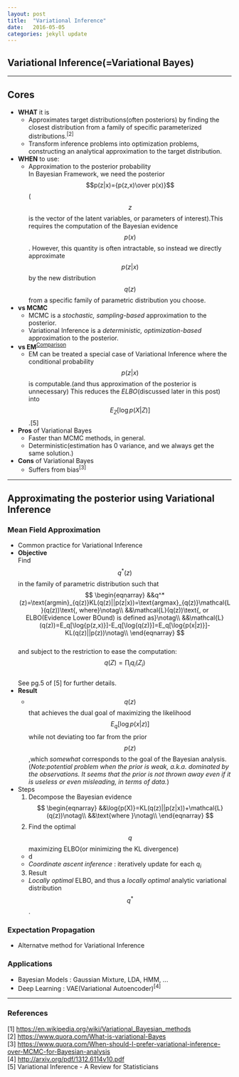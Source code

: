 ```yaml
---
layout: post
title:  "Variational Inference"
date:   2016-05-05
categories: jekyll update
---
```

<!--Mathjax Config 설정-->
<script type="text/x-mathjax-config">
MathJax.Hub.Config({
  jax: ["input/TeX","input/MathML","output/HTML-CSS","output/NativeMML"],
  extensions: ["tex2jax.js", "mml2jax.js", "asciimath1jax.js", "MathMenu.js","MathZoom.js"],
  TeX: {
    extensions: ["AMSmath.js","AMSsymbols.js","noErrors.js","noUndefined.js"],
    equationNumbers: {autoNumber: "AMS"}
  },
  tex2jax: {
    inlineMath: [ ['$', '$'], ['\\(', '\\)'] ],
    displayMath: [ ['$$', '$$'], ["\\[", "\\]"] ],
    processEscapes: true,
  }
});
</script>
<!--Mathjax CDN 사용-->
<script type="text/javascript" async
            src="https://cdn.mathjax.org/mathjax/latest/MathJax.js?config=TeX-MML-AM_CHTML">
</script>

## Variational Inference(=Variational Bayes)
---

## Cores
- **WHAT** it is
  - Approximates target distributions(often posteriors) by finding the closest distribution from a family of specific parameterized distributions.<sup>[2]</sup>
  - Transform inference problems into optimization problems, constructing an analytical approximation to the target distribution.
- **WHEN** to use:
  - Approximation to the posterior probability  
  In Bayesian Framework, we need the posterior $$p(z|x)={p(z,x)\over p(x)}$$
  ($$z$$ is the vector of the latent variables, or parameters of interest).This requires the computation of the Bayesian evidence $$p(x)$$. However, this quantity is often intractable, so instead we directly approximate $$p(z|x)$$ by the new distribution 
  $$q(z)$$ from a specific family of parametric distribution you choose.
- **vs MCMC**
  - MCMC is a *stochastic, sampling-based* approximation to the posterior.
  - Variational Inference is a *deterministic, optimization-based* approximation to the posterior.
- **vs EM**<sup><a href="https://en.wikipedia.org/wiki/Variational_Bayesian_methods#Compared_with_expectation_maximization_.28EM.29">Comparison</a></sup>
  - EM can be treated a special case of Variational Inference where the conditional probability $$p(z|x)$$ is computable.(and thus approximation of the posterior is unnecessary) This reduces the *ELBO*(discussed later in this post) into 
  $$E_Z[\log{p(X|Z)}]$$
  .[5]
- **Pros** of Variational Bayes
  - Faster than MCMC methods, in general.
  - Deterministic(estimation has 0 variance, and we always get the same solution.)
- **Cons** of Variational Bayes
  - Suffers from bias<sup>[3]</sup>

---

## Approximating the posterior using Variational Inference

### Mean Field Approximation
- Common practice for Variational Inference
- **Objective**  
Find $$q^*(z)$$ in the family of parametric distribution such that
$$
\begin{eqnarray}
&&q^*(z)=\text{argmin}_{q(z)}KL(q(z)||p(z|x))=\text{argmax}_{q(z)}\mathcal{L}(q(z))\text{, where}\notag\\
&&\mathcal{L}(q(z))\text{, or ELBO(Evidence Lower BOund) is defined as}\notag\\
&&\mathcal{L}(q(z))=E_q[\log{p(z,x)}]-E_q[\log{q(z)}]=E_q[\log{p(x|z)}]-KL(q(z)||p(z))\notag\\
\end{eqnarray}
$$  
and subject to the restriction to ease the computation:
$$
q(Z)=\prod_i{q_i(Z_i)}
$$  
See pg.5 of [5] for further details.  
- **Result**
  - $$q(z)$$ that achieves the dual goal of maximizing the likelihood $$E_q[\log{p(x|z)}]$$ while not deviating too far from the prior
  $$p(z)$$
  ,which *somewhat* corresponds to the goal of the Bayesian analysis.  
  (*Note:potential problem when the prior is weak, a.k.a. dominated by the observations. It seems that the prior is not thrown away even if it is useless or even misleading, in terms of data.*)  
- Steps
  1. Decompose the Bayesian evidence  
  $$
  \begin{eqnarray}
  &&\log{p(X)}=KL(q(z)||p(z|x))+\mathcal{L}(q(z))\notag\\
  &&\text{where }\notag\\
  \end{eqnarray}
  $$
  2. Find the optimal $$q$$ maximizing ELBO(or minimizing the KL divergence)
    - d
    - *Coordinate ascent inference* : iteratively update for each $q_i$
  3. Result
    - *Locally optimal* ELBO, and thus a *locally optimal* analytic variational distribution $$q^*$$.  

### Expectation Propagation
- Alternatve method for Variational Inference

### Applications
- Bayesian Models : Gaussian Mixture, LDA, HMM, ...
- Deep Learning : VAE(Variational Autoencoder)<sup>[4]</sup>

---

### References
[1] https://en.wikipedia.org/wiki/Variational_Bayesian_methods  
[2] https://www.quora.com/What-is-variational-Bayes  
[3] https://www.quora.com/When-should-I-prefer-variational-inference-over-MCMC-for-Bayesian-analysis  
[4] http://arxiv.org/pdf/1312.6114v10.pdf  
[5] Variational Inference - A Review for Statisticians